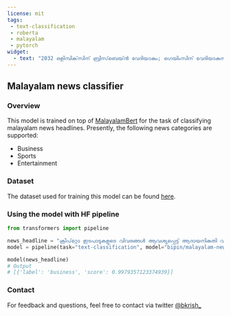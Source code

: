 ```yaml
---
license: mit
tags:
 - text-classification
 - roberta
 - malayalam
 - pytorch
widget:
  - text: "2032 ഒളിമ്പിക്‌സിന് ബ്രിസ്‌ബെയ്ന്‍ വേദിയാകും; ഗെയിംസിന് വേദിയാകുന്ന മൂന്നാമത്തെ ഓസ്‌ട്രേലിയന്‍ നഗരം"
---
```

## Malayalam news classifier

### Overview

This model is trained on top of [MalayalamBert](https://huggingface.co/eliasedwin7/MalayalamBERT) for the task of classifying malayalam news headlines. Presently, the following news categories are supported:

* Business
* Sports
* Entertainment

### Dataset

The dataset used for training this model can be found [here](https://www.kaggle.com/disisbig/malyalam-news-dataset).

### Using the model with HF pipeline

```python
from transformers import pipeline

news_headline = "ക്രിപ്‌റ്റോ ഇടപാടുകളുടെ വിവരങ്ങൾ ആവശ്യപ്പെട്ട് ആദായനികുതി വകുപ്പ് നോട്ടീസയച്ചു"
model = pipeline(task="text-classification", model="bipin/malayalam-news-classifier")

model(news_headline)
# Output
# [{'label': 'business', 'score': 0.9979357123374939}]
```

### Contact

For feedback and questions, feel free to contact via twitter [@bkrish_](https://twitter.com/bkrish_)